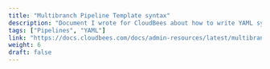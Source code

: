 ```yaml
---
title: "Multibranch Pipeline Template syntax"
description: "Document I wrote for CloudBees about how to write YAML syntax to configure Multibranch Pipelines. I was provided an automatically generated file that was in HTML and needed to be converted into Asciidoc and formatted to be easily accessible. I added a lot of links and headings to help the user navigate the structure."
tags: ["Pipelines", "YAML"]
link: "https://docs.cloudbees.com/docs/admin-resources/latest/multibranch-pipeline-template-syntax-guide/yaml-syntax-guide"
weight: 6
draft: false
---
```

